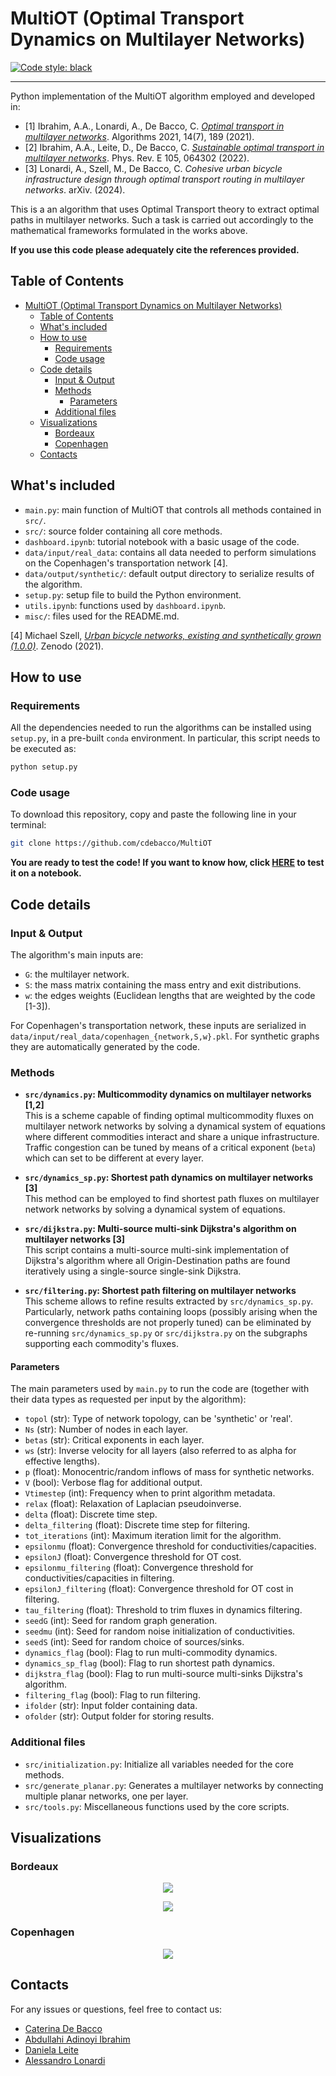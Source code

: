 # MultiOT (Optimal Transport Dynamics on Multilayer Networks)

[![Code style: black](https://img.shields.io/badge/code%20style-black-000000.svg)](https://github.com/psf/black)

---

Python implementation of the MultiOT algorithm employed and developed in:

- [1] Ibrahim, A.A., Lonardi, A., De Bacco, C. *[Optimal transport in multilayer networks](https://www.mdpi.com/1999-4893/14/7/189)*. Algorithms 2021, 14(7), 189 (2021).
- [2] Ibrahim, A.A., Leite, D., De Bacco, C. *[Sustainable optimal transport in multilayer networks](https://doi.org/10.1103/PhysRevE.105.064302)*. Phys. Rev. E 105, 064302 (2022).
- [3] Lonardi, A., Szell, M., De Bacco, C. *Cohesive urban bicycle infrastructure design through optimal transport routing in multilayer networks*. arXiv. (2024).

This is a an algorithm that uses Optimal Transport theory to extract optimal paths in multilayer networks. Such a task is carried out accordingly to the mathematical frameworks formulated in the works above.

**If you use this code please adequately cite the references provided.**

## Table of Contents  
- [MultiOT (Optimal Transport Dynamics on Multilayer Networks)](#multiot-optimal-transport-dynamics-on-multilayer-networks)
  - [Table of Contents](#table-of-contents)
  - [What's included](#whats-included)
  - [How to use](#how-to-use)
    - [Requirements](#requirements)
    - [Code usage](#code-usage)
  - [Code details](#code-details)
    - [Input \& Output](#input--output)
    - [Methods](#methods)
      - [Parameters](#parameters)
    - [Additional files](#additional-files)
  - [Visualizations](#visualizations)
    - [Bordeaux](#bordeaux)
    - [Copenhagen](#copenhagen)
  - [Contacts](#contacts)

## What's included

- ```main.py```: main function of MultiOT that controls all methods contained in ```src/```.
- ```src/```: source folder containing all core methods.
- ```dashboard.ipynb```: tutorial notebook with a basic usage of the code.
- ```data/input/real_data```: contains all data needed to perform simulations on the Copenhagen's transportation network [4].
- ```data/output/synthetic/```: default output directory to serialize results of the algorithm.
- ```setup.py```: setup file to build the Python environment.
- ```utils.ipynb```: functions used by ```dashboard.ipynb```.
- ```misc/```: files used for the README.md.

[4] Michael Szell, *<a href="https://doi.org/10.5281/zenodo.5083049"> Urban bicycle networks, existing and synthetically grown (1.0.0)</a>*. Zenodo (2021).<br/>

## How to use

### Requirements

All the dependencies needed to run the algorithms can be installed using ```setup.py```, in a pre-built ```conda``` environment. In particular, this script needs to be executed as:

```bash
python setup.py
```

### Code usage
To download this repository, copy and paste the following line in your terminal:

```bash
git clone https://github.com/cdebacco/MultiOT
```

**You are ready to test the code! If you want to know how, click [HERE](https://github.com/cdebacco/MultiOT/tree/main/dashboard.ipynb) to test it on a notebook.**

## Code details

### Input & Output

The algorithm's main inputs are:
- ```G```: the multilayer network.
- ```S```: the mass matrix containing the mass entry and exit distributions.
- ```w```: the edges weights (Euclidean lengths that are weighted by the code [1-3]).

For Copenhagen's transportation network, these inputs are serialized in ```data/input/real_data/copenhagen_{network,S,w}.pkl```. For synthetic graphs they are automatically generated by the code.

### Methods

- **```src/dynamics.py```: Multicommodity dynamics on multilayer networks [1,2]**<br/>
    This is a scheme capable of finding optimal multicommodity fluxes on multilayer network networks by solving a dynamical system of equations where different commodities interact and share a unique infrastructure. Traffic congestion can be tuned by means of a critical exponent (```beta```) which can set to be different at every layer.

- **```src/dynamics_sp.py```: Shortest path dynamics on multilayer networks [3]**<br/>
    This method can be employed to find shortest path fluxes on multilayer network networks by solving a dynamical system of equations.

- **```src/dijkstra.py```: Multi-source multi-sink Dijkstra's algorithm on multilayer networks [3]**<br/>
    This script contains a multi-source multi-sink implementation of Dijkstra's algorithm where all Origin-Destination paths are found iteratively using a single-source single-sink Dijkstra.

- **```src/filtering.py```: Shortest path filtering on multilayer networks**<br/>
    This scheme allows to refine results extracted by ```src/dynamics_sp.py```. Particularly, network paths containing loops (possibly arising when the convergence thresholds are not properly tuned) can be eliminated by re-running ```src/dynamics_sp.py``` or ```src/dijkstra.py``` on the subgraphs supporting each commodity's fluxes.
#### Parameters
The main parameters used by ```main.py``` to run the code are (together with their data types as requested per input by the algorithm):
- ```topol``` (str): Type of network topology, can be 'synthetic' or 'real'.
- ```Ns``` (str): Number of nodes in each layer.
- ```betas``` (str): Critical exponents in each layer.
- ```ws``` (str): Inverse velocity for all layers (also referred to as alpha for effective lengths).
- ```p```  (float): Monocentric/random inflows of mass for synthetic networks.
- ```V``` (bool): Verbose flag for additional output.
- ```Vtimestep``` (int): Frequency when to print algorithm metadata.
- ```relax``` (float): Relaxation of Laplacian pseudoinverse.
- ```delta``` (float): Discrete time step.
- ```delta_filtering``` (float): Discrete time step for filtering.
- ```tot_iterations``` (int): Maximum iteration limit for the algorithm.
- ```epsilonmu``` (float): Convergence threshold for conductivities/capacities.
- ```epsilonJ``` (float): Convergence threshold for OT cost.
- ```epsilonmu_filtering``` (float): Convergence threshold for conductivities/capacities in filtering.
- ```epsilonJ_filtering``` (float): Convergence threshold for OT cost in filtering.
- ```tau_filtering``` (float): Threshold to trim fluxes in dynamics filtering.
- ```seedG``` (int): Seed for random graph generation.
- ```seedmu``` (int): Seed for random noise initialization of conductivities.
- ```seedS``` (int): Seed for random choice of sources/sinks.
- ```dynamics_flag``` (bool): Flag to run multi-commodity dynamics.
- ```dynamics_sp_flag``` (bool): Flag to run shortest path dynamics.
- ```dijkstra_flag``` (bool): Flag to run multi-source multi-sinks Dijkstra's algorithm.
- ```filtering_flag``` (bool): Flag to run filtering.
- ```ifolder``` (str): Input folder containing data.
- ```ofolder``` (str): Output folder for storing results.

### Additional files
- ```src/initialization.py```: Initialize all variables needed for the core methods.
- ```src/generate_planar.py```: Generates a multilayer networks by connecting multiple planar networks, one per layer.
- ```src/tools.py```: Miscellaneous functions used by the core scripts.

## Visualizations

### Bordeaux

<p align="center" width=10%>
<img src ="./misc/fig1.png"><br>
</p>
<p align="center">
<img src ="./misc/fig3.png"><br>
</p>

### Copenhagen

<p align="center" width=100pt>
<img src ="./misc/fig2.png"><br>
</p>


## Contacts

For any issues or questions, feel free to contact us:

- [Caterina De Bacco](http://github.com/cdebacco)
- [Abdullahi Adinoyi Ibrahim](https://github.com/aadinoyiibrahim)
- [Daniela Leite](https://github.com/Danielaleite)
- [Alessandro Lonardi](https://github.com/aleable)
